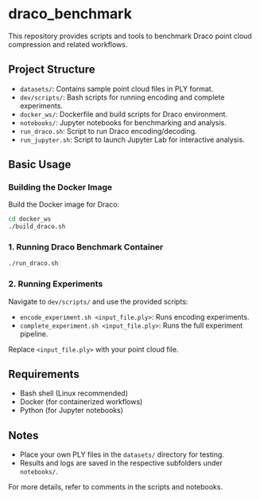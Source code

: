 # draco_benchmark

This repository provides scripts and tools to benchmark Draco point cloud compression and related workflows.

## Project Structure
- `datasets/`: Contains sample point cloud files in PLY format.
- `dev/scripts/`: Bash scripts for running encoding and complete experiments.
- `docker_ws/`: Dockerfile and build scripts for Draco environment.
- `notebooks/`: Jupyter notebooks for benchmarking and analysis.
- `run_draco.sh`: Script to run Draco encoding/decoding.
- `run_jupyter.sh`: Script to launch Jupyter Lab for interactive analysis.

## Basic Usage

### Building the Docker Image

Build the Docker image for Draco:
```bash
cd docker_ws
./build_draco.sh
```

### 1. Running Draco Benchmark Container

```bash
./run_draco.sh
```

### 2. Running Experiments

Navigate to `dev/scripts/` and use the provided scripts:

- `encode_experiment.sh <input_file.ply>`: Runs encoding experiments.
- `complete_experiment.sh <input_file.ply>`: Runs the full experiment pipeline.

Replace `<input_file.ply>` with your point cloud file.


## Requirements
- Bash shell (Linux recommended)
- Docker (for containerized workflows)
- Python (for Jupyter notebooks)

## Notes
- Place your own PLY files in the `datasets/` directory for testing.
- Results and logs are saved in the respective subfolders under `notebooks/`.

For more details, refer to comments in the scripts and notebooks.

